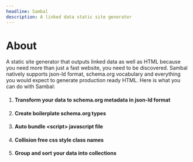 ```yaml
---
headline: Sambal
description: A linked data static site generator
---
```


# About

<p class="lead text-muted">A static site generator that outputs linked data as well as HTML because you need more than just a fast website, you need to be discovered.  Sambal natively supports json-ld format, schema.org vocabulary and everything you would expect to generate production ready HTML.  Here is what you can do with Sambal:</p>

1. #### Transform your data to schema.org metadata in json-ld format

2. #### Create boilerplate schema.org types

3. #### Auto bundle &lt;script&gt; javascript file

4. #### Collision free css style class names

5. #### Group and sort your data into collections
